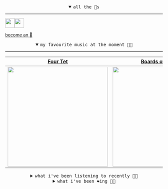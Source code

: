 <details open>

<summary align="center"><samp>all the 🥚s</samp></summary>
<hr />

<a href="https://github.com/pvinis"><img src="https://avatars0.githubusercontent.com/u/100233?s=90&v=4" width="30" height="30" /><a href="https://github.com/maxPugh"><img src="https://avatars2.githubusercontent.com/u/46350013?s=90&u=52a601eaa2d272b35477d096fe782ebf0a8a1f68&v=4" width="30" height="30" />

<samp><a href="https://github.com/bitttttten/bitttttten/stargazers">become an 🥚</a></samp>

</details>

<details open>

<summary align="center"><samp>my favourite music at the moment 🎵🎶</samp></summary>
<hr />

<!-- toc -->

| [Four Tet](https://open.spotify.com/artist/7Eu1txygG6nJttLHbZdQOh)                                                                                               | [Boards of Canada](https://open.spotify.com/artist/2VAvhf61GgLYmC6C8anyX1)                                                                                       | [Oneohtrix Point Never](https://open.spotify.com/artist/2wPDbhaGXCqROrVmwDdCrK)                                                                                  | [Goldmund](https://open.spotify.com/artist/0R5BzePlbvG8xTXw0QF3uw)                                                                                               |
| ---------------------------------------------------------------------------------------------------------------------------------------------------------------- | ---------------------------------------------------------------------------------------------------------------------------------------------------------------- | ---------------------------------------------------------------------------------------------------------------------------------------------------------------- | ---------------------------------------------------------------------------------------------------------------------------------------------------------------- |
| [<img src="https://i.scdn.co/image/f96458025a0640bf1d3c8f764a42ec21d4db1eae" width="320" height="auto">](https://open.spotify.com/artist/7Eu1txygG6nJttLHbZdQOh) | [<img src="https://i.scdn.co/image/c0b33a8d211600d70dcda3077d6a582da34321b0" width="320" height="auto">](https://open.spotify.com/artist/2VAvhf61GgLYmC6C8anyX1) | [<img src="https://i.scdn.co/image/0513eb98de7ee505153e9175f79e3fb59457c9aa" width="320" height="auto">](https://open.spotify.com/artist/2wPDbhaGXCqROrVmwDdCrK) | [<img src="https://i.scdn.co/image/fd4e75aa106e23655cd5fc5b25e836979b063a69" width="320" height="auto">](https://open.spotify.com/artist/0R5BzePlbvG8xTXw0QF3uw) |

<!-- tocstop -->

</details>

<details>

<summary align="center"><samp>what i've been listening to recently 🎵🎶</samp></summary>
<hr />

<!-- toc -->

| [Kata<br />Kate NV](https://open.spotify.com/track/5lga4jzzjj1rNSJg8QuRby)                                                                                      | [California<br />Soccer96](https://open.spotify.com/track/4eTLtwQoKkPjVq7Vc0Gdxv)                                                                               | [Below The Clavicle<br />Eartheater](https://open.spotify.com/track/7MyZeEm6keIU4vNypB8nxC)                                                                     | [Babylon<br />Oneohtrix Point Never, Alex G](https://open.spotify.com/track/0GNOV2aEFqS3qOXfQEhEuq)                                                             |
| --------------------------------------------------------------------------------------------------------------------------------------------------------------- | --------------------------------------------------------------------------------------------------------------------------------------------------------------- | --------------------------------------------------------------------------------------------------------------------------------------------------------------- | --------------------------------------------------------------------------------------------------------------------------------------------------------------- |
| [<img src="https://i.scdn.co/image/2c24e8765390269a7452656721dd2fc79e65b444" width="320" height="auto">](https://open.spotify.com/track/5lga4jzzjj1rNSJg8QuRby) | [<img src="https://i.scdn.co/image/aeab056365ec2122aa9eb1f4550fcd6edf6bd774" width="320" height="auto">](https://open.spotify.com/track/4eTLtwQoKkPjVq7Vc0Gdxv) | [<img src="https://i.scdn.co/image/1f7c5e1986ced0475cf6129546e0089714fd890e" width="320" height="auto">](https://open.spotify.com/track/7MyZeEm6keIU4vNypB8nxC) | [<img src="https://i.scdn.co/image/0513eb98de7ee505153e9175f79e3fb59457c9aa" width="320" height="auto">](https://open.spotify.com/track/0GNOV2aEFqS3qOXfQEhEuq) |

<!-- tocstop -->

</details>

<details>

<summary align="center"><samp>what i've been ❤️ing 🎵🎶</samp></summary>
<hr />

<!-- toc -->

| [Circle<br />Phil France](https://open.spotify.com/album/6iCBnUiBQm7xtyKdugEinZ)                                                                                | [Circle - Reprise<br />Phil France](https://open.spotify.com/album/6iCBnUiBQm7xtyKdugEinZ)                                                                      | [Mr Mistake - Boards of Canada…<br />Nevermen, Boards of Canada](https://open.spotify.com/album/5vpljmjicqI8j8P0lUMzuY)                                         | [Friday I’m In Love - Recorded…<br />Phoebe Bridgers](https://open.spotify.com/album/1y2zWE0vkqUSXZ92lFAO2P)                                                    |
| --------------------------------------------------------------------------------------------------------------------------------------------------------------- | --------------------------------------------------------------------------------------------------------------------------------------------------------------- | --------------------------------------------------------------------------------------------------------------------------------------------------------------- | --------------------------------------------------------------------------------------------------------------------------------------------------------------- |
| [<img src="https://i.scdn.co/image/ab67616d0000b273dcc31c2e0288a829884ef453" width="320" height="auto">](https://open.spotify.com/album/6iCBnUiBQm7xtyKdugEinZ) | [<img src="https://i.scdn.co/image/ab67616d0000b273dcc31c2e0288a829884ef453" width="320" height="auto">](https://open.spotify.com/album/6iCBnUiBQm7xtyKdugEinZ) | [<img src="https://i.scdn.co/image/ab67616d0000b27326d5b9355a0cbf527959c191" width="320" height="auto">](https://open.spotify.com/album/5vpljmjicqI8j8P0lUMzuY) | [<img src="https://i.scdn.co/image/ab67616d0000b27385fce6fed777d095b3805765" width="320" height="auto">](https://open.spotify.com/album/1y2zWE0vkqUSXZ92lFAO2P) |

<!-- tocstop -->

</details>
